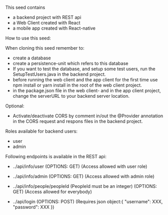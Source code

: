 This seed contains
- a backend project with REST api
- a Web Client created with React
- a mobile app created with React-native

How to use this seed: 

When cloning this seed remember to:
- create a database 
- create a persistence-unit which refers to this database 
- If you want to test the database, and setup some test users, run the SetupTestUsers.java in the backend project.
- before running the web client and the app client for the first time use npm install or yarn install in the root of the web client project. 
- in the package.json file in the web client- and in the app client project, change the serverURL to your backend server location.

Optional:
- Activate/deactivate CORS by comment in/out the @Provider annotation in the CORS request and respons files in the backend project.

Roles available for backend users:
- user
- admin

Following endpoints is available in the REST api:

- ../api/info/user
(OPTIONS: GET)
(Access allowed with user role)

- ../api/info/admin
(OPTIONS: GET)
(Access allowed with admin role)

- ../api/info/people/peopleId
(PeopleId must be an integer)
(OPTIONS: GET)
(Access allowed for everybody)

- ../api/login
(OPTIONS: POST)
(Requires json object:{ "username": XXX, "password": XXX })

